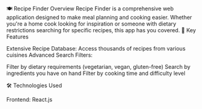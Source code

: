 🍽️ Recipe Finder
Overview
Recipe Finder is a comprehensive web application designed to make meal planning and cooking easier. Whether you're a home cook looking for inspiration or someone with dietary restrictions searching for specific recipes, this app has you covered.
🌟 Key Features

Extensive Recipe Database: Access thousands of recipes from various cuisines
Advanced Search Filters:

Filter by dietary requirements (vegetarian, vegan, gluten-free)
Search by ingredients you have on hand
Filter by cooking time and difficulty level 

🛠️ Technologies Used

Frontend: React.js
